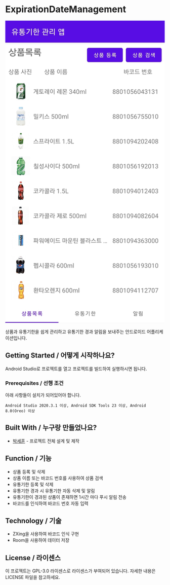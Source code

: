 # ExpirationDateManagement

![](header.jpg)

상품과 유통기한을 쉽게 관리하고 유통기한 경과 알림을 보내주는 안드로이드 어플리케이션입니다.

## Getting Started / 어떻게 시작하나요?

Android Studio로 프로젝트를 열고 프로젝트를 빌드하여 실행하시면 됩니다.

### Prerequisites / 선행 조건

아래 사항들이 설치가 되어있어야 합니다.

```
Android Studio 2020.3.1 이상, Android SDK Tools 23 이상, Android 8.0(Oreo) 이상
```

## Built With / 누구랑 만들었나요?

* [박세훈](https://github.com/psh3253) - 프로젝트 전체 설계 및 제작

## Function / 기능
+ 상품 등록 및 삭제
+ 상품 이름 또는 바코드 번호를 사용하여 상품 검색
+ 유통기한 등록 및 삭제
+ 유통기한 경과 시 유통기한 자동 삭제 및 알림
+ 유통기한이 경과된 상품이 존재하면 1시간 마다 푸시 알림 전송
+ 바코드를 인식하여 바코드 번호 자동 입력

## Technology / 기술

+ ZXing을 사용하여 바코드 인식 구현
+ Room을 사용하여 데이터 저장

## License / 라이센스

이 프로젝트는 GPL-3.0 라이센스로 라이센스가 부여되어 있습니다. 자세한 내용은 LICENSE 파일을 참고하세요.